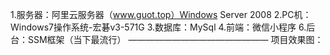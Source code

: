 1.服务器：阿里云服务器（www.guot.top）Windows Server 2008
2.PC机：Windows7操作系统-宏碁v3-571G
3.数据库：MySql
4.前端：微信小程序
6.后台：SSM框架（当下最流行）
————————————————
项目效果图：


